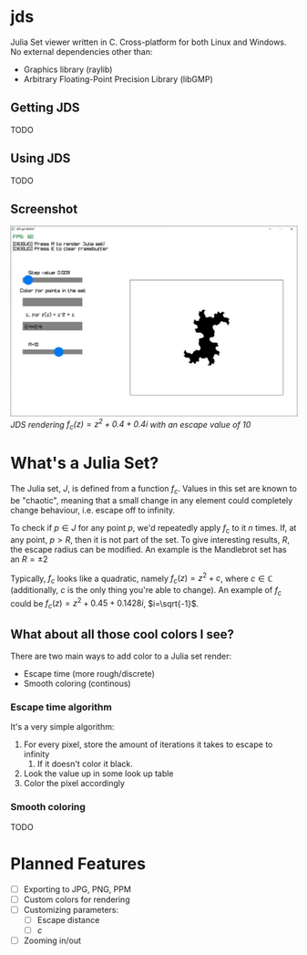 # jds
Julia Set viewer written in C. Cross-platform for both Linux and Windows. No external dependencies other than:
- Graphics library (raylib)
- Arbitrary Floating-Point Precision Library (libGMP)

## Getting JDS
TODO

## Using JDS
TODO

## Screenshot
![](./img/13Jan2025-JDS.png)
*JDS rendering $f_c(z) = z^2 + 0.4+0.4i$ with an escape value of $10$*

# What's a Julia Set?
The Julia set, $J$, is defined from a function $f_c$. Values in this set are known
to be "chaotic", meaning that a small change in any element could completely
change behaviour, i.e. escape off to infinity.

To check if $p \in J$ for any point $p$, we'd repeatedly apply $f_c$ to it $n$
times. If, at any point, $p > R$, then it is not part of the set. To give
interesting results, $R$, the escape radius can be modified. An example is the
Mandlebrot set has an $R = \pm 2$

Typically, $f_c$ looks like a quadratic, namely $f_c(z) = z^2 + c$, where $c \in
\mathbb{C}$ (additionally, $c$ is the only thing you're able to change). An 
example of $f_c$ could be $f_c(z) = z^2 + 0.45 + 0.1428i$, $i=\sqrt{-1}$.

## What about all those cool colors I see?
There are two main ways to add color to a Julia set render:
- Escape time (more rough/discrete)
- Smooth coloring (continous)

### Escape time algorithm
It's a very simple algorithm:
1. For every pixel, store the amount of iterations it takes to escape to infinity
    1. If it doesn't color it black. 
2. Look the value up in some look up table
3. Color the pixel accordingly

### Smooth coloring
TODO

# Planned Features
- [ ] Exporting to JPG, PNG, PPM
- [ ] Custom colors for rendering
- [ ] Customizing parameters:
  - [ ] Escape distance
  - [ ] $c$
- [ ] Zooming in/out